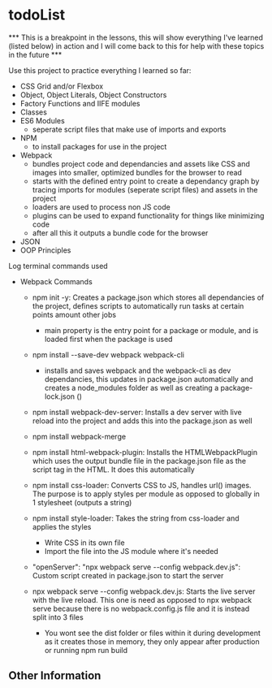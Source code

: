 # todoList
*** This is a breakpoint in the lessons, this will show everything I've learned (listed below) in action and I will come back to this for help with these topics in the future ***

Use this project to practice everything I learned so far:
- CSS Grid and/or Flexbox
- Object, Object Literals, Object Constructors
- Factory Functions and IIFE modules
- Classes
- ES6 Modules
  - seperate script files that make use of imports and exports 
- NPM
  - to install packages for use in the project
- Webpack
  - bundles project code and dependancies and assets like CSS and images into smaller, optimized bundles for the browser to read
  - starts with the defined entry point to create a dependancy graph by tracing imports for modules (seperate script files) and assets in the project
  - loaders are used to process non JS code 
  - plugins can be used to expand functionality for things like minimizing code
  - after all this it outputs a bundle code for the browser
- JSON 
- OOP Principles 

Log terminal commands used
- Webpack Commands
  
  - npm init -y: Creates a package.json which stores all dependancies of the project, defines scripts to automatically run tasks at certain points amount other jobs
    - main property is the entry point for a package or module, and is loaded first when the package is used 
  - npm install --save-dev webpack webpack-cli
    - installs and saves webpack and the webpack-cli as dev dependancies, this updates in package.json automatically and creates a node_modules folder as well as creating a package-lock.json ()
  - npm install webpack-dev-server: Installs a dev server with live reload into the project and adds this into the package.json as well
  - npm install webpack-merge
  - npm install html-webpack-plugin: Installs the HTMLWebpackPlugin which uses the output bundle file in the package.json file as the script tag in the HTML. It does this automatically

  - npm install css-loader: Converts CSS to JS, handles url() images. The purpose is to apply styles per module as opposed to globally in 1 stylesheet (outputs a string)
  - npm install style-loader: Takes the string from css-loader and applies the styles
    - Write CSS in its own file
    - Import the file into the JS module where it's needed

  - "openServer": "npx webpack serve --config webpack.dev.js": Custom script created in package.json to start the server

  - npx webpack serve --config webpack.dev.js: Starts the live server with the live reload. This one is need as opposed to npx webpack serve because there is no webpack.config.js file and it is instead split into 3 files
    - You wont see the dist folder or files within it during development as it creates those in memory, they only appear after production or running npm run build

Other Information 
- 